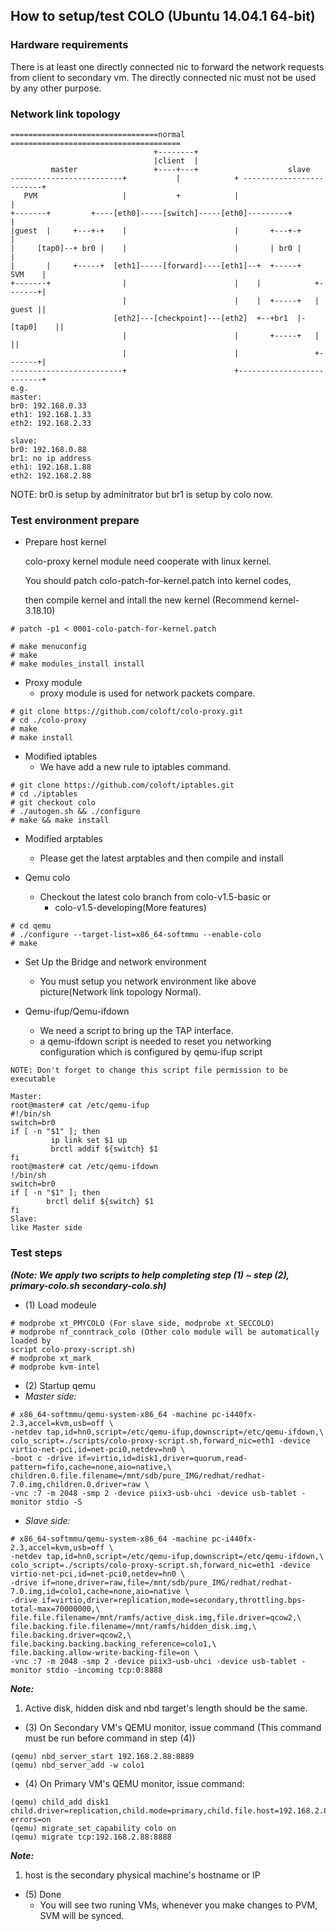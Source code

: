 ## How to setup/test COLO (Ubuntu 14.04.1 64-bit)

### Hardware requirements
There is at least one directly connected nic to forward the network requests from client to secondary vm. The directly connected nic must not be used by any other purpose.

### Network link topology
```
=================================normal ======================================
                                +--------+
                                |client  |
         master                 +----+---+                    slave
-------------------------+           |            + -------------------------+
   PVM                   |           +            |                          |
+-------+         +----[eth0]-----[switch]-----[eth0]---------+              |
|guest  |     +---+-+    |                        |       +---+-+            |
|     [tap0]--+ br0 |    |                        |       | br0 |            |
|       |     +-----+  [eth1]-----[forward]----[eth1]--+  +-----+     SVM    |
+-------+                |                        |    |            +-------+|
                         |                        |    |  +-----+   | guest ||
                       [eth2]---[checkpoint]---[eth2]  +--+br1  |-[tap0]    ||
                         |                        |       +-----+   |       ||
                         |                        |                 +-------+|
-------------------------+                        +--------------------------+
e.g.
master:
br0: 192.168.0.33
eth1: 192.168.1.33
eth2: 192.168.2.33

slave:
br0: 192.168.0.88
br1: no ip address
eth1: 192.168.1.88
eth2: 192.168.2.88
```
NOTE: br0 is setup by adminitrator but br1 is setup by colo now.

### Test environment prepare

- Prepare host kernel

  colo-proxy kernel module need cooperate with linux kernel.
  
  You should patch colo-patch-for-kernel.patch into kernel codes,

  then compile kernel and intall the new kernel (Recommend kernel-3.18.10)

```
# patch -p1 < 0001-colo-patch-for-kernel.patch

# make menuconfig
# make
# make modules_install install
```
- Proxy module
  - proxy module is used for network packets compare.
```
# git clone https://github.com/coloft/colo-proxy.git
# cd ./colo-proxy
# make
# make install
```
- Modified iptables
  - We have add a new rule to iptables command.
```
# git clone https://github.com/coloft/iptables.git
# cd ./iptables
# git checkout colo
# ./autogen.sh && ./configure
# make && make install
```
- Modified arptables
  - Please get the latest arptables and then compile and install

- Qemu colo
  - Checkout the latest colo branch from colo-v1.5-basic or
    - colo-v1.5-developing(More features)

```
# cd qemu
# ./configure --target-list=x86_64-softmmu --enable-colo
# make
```

- Set Up the Bridge and network environment
  - You must setup you network environment like above picture(Network link topology Normal). 


- Qemu-ifup/Qemu-ifdown
  - We need a script to bring up the TAP interface.
  - a qemu-ifdown script is needed to reset you networking configuration which is configured by qemu-ifup script

```
NOTE: Don't forget to change this script file permission to be executable

Master:
root@master# cat /etc/qemu-ifup
#!/bin/sh
switch=br0
if [ -n "$1" ]; then
         ip link set $1 up
         brctl addif ${switch} $1
fi
root@master# cat /etc/qemu-ifdown
!/bin/sh
switch=br0
if [ -n "$1" ]; then
        brctl delif ${switch} $1
fi
Slave:
like Master side
```

### Test steps
***(Note: We apply two scripts to help completing step (1) ~ step (2), primary-colo.sh secondary-colo.sh)***

- (1) Load modeule
```
# modprobe xt_PMYCOLO (For slave side, modprobe xt_SECCOLO)
# modprobe nf_conntrack_colo (Other colo module will be automatically loaded by
script colo-proxy-script.sh)
# modprobe xt_mark
# modprobe kvm-intel
```
- (2) Startup qemu
- *Master side:*
```
# x86_64-softmmu/qemu-system-x86_64 -machine pc-i440fx-2.3,accel=kvm,usb=off \
-netdev tap,id=hn0,script=/etc/qemu-ifup,downscript=/etc/qemu-ifdown,\
colo_script=./scripts/colo-proxy-script.sh,forward_nic=eth1 -device virtio-net-pci,id=net-pci0,netdev=hn0 \
-boot c -drive if=virtio,id=disk1,driver=quorum,read-pattern=fifo,cache=none,aio=native,\
children.0.file.filename=/mnt/sdb/pure_IMG/redhat/redhat-7.0.img,children.0.driver=raw \
-vnc :7 -m 2048 -smp 2 -device piix3-usb-uhci -device usb-tablet -monitor stdio -S
```

- *Slave side:*
```
# x86_64-softmmu/qemu-system-x86_64 -machine pc-i440fx-2.3,accel=kvm,usb=off \
-netdev tap,id=hn0,script=/etc/qemu-ifup,downscript=/etc/qemu-ifdown,\
colo_script=./scripts/colo-proxy-script.sh,forward_nic=eth1 -device virtio-net-pci,id=net-pci0,netdev=hn0 \
-drive if=none,driver=raw,file=/mnt/sdb/pure_IMG/redhat/redhat-7.0.img,id=colo1,cache=none,aio=native \
-drive if=virtio,driver=replication,mode=secondary,throttling.bps-total-max=70000000,\
file.file.filename=/mnt/ramfs/active_disk.img,file.driver=qcow2,\
file.backing.file.filename=/mnt/ramfs/hidden_disk.img,\
file.backing.driver=qcow2,\
file.backing.backing.backing_reference=colo1,\
file.backing.allow-write-backing-file=on \
-vnc :7 -m 2048 -smp 2 -device piix3-usb-uhci -device usb-tablet -monitor stdio -incoming tcp:0:8888
```
***Note:***

1. Active disk, hidden disk and nbd target's length should be the same.

- (3) On Secondary VM's QEMU monitor, issue command (This command must be run before command in step (4))
```
(qemu) nbd_server_start 192.168.2.88:8889
(qemu) nbd_server_add -w colo1
```
- (4) On Primary VM's QEMU monitor, issue command: 
```
(qemu) child_add disk1 child.driver=replication,child.mode=primary,child.file.host=192.168.2.88,child.file.port=8889,child.file.export=colo1,child.file.driver=nbd,child.ignore-errors=on
(qemu) migrate_set_capability colo on
(qemu) migrate tcp:192.168.2.88:8888
```
***Note:***

1. host is the secondary physical machine's hostname or IP

- (5) Done
  - You will see two runing VMs, whenever you make changes to PVM, SVM will be synced. 
